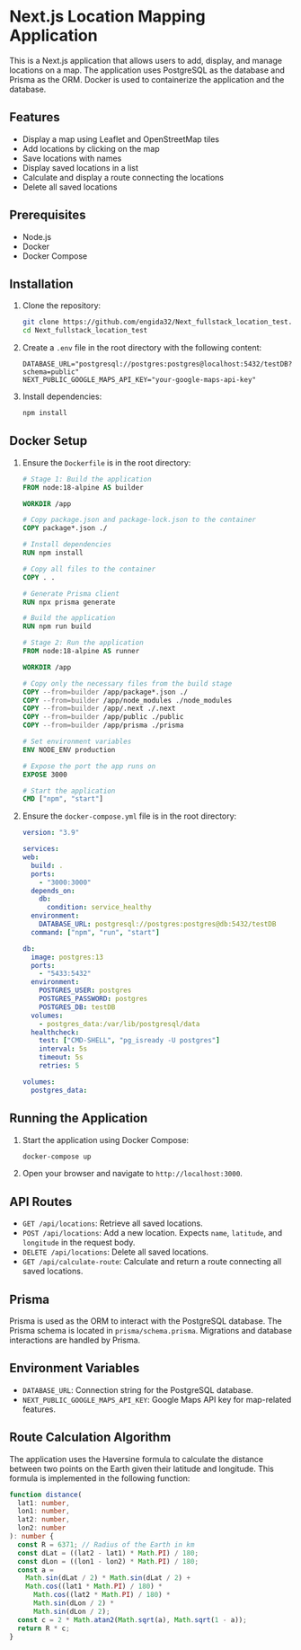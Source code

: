 # Next.js Location Mapping Application

This is a Next.js application that allows users to add, display, and manage locations on a map. The application uses PostgreSQL as the database and Prisma as the ORM. Docker is used to containerize the application and the database.

## Features

- Display a map using Leaflet and OpenStreetMap tiles
- Add locations by clicking on the map
- Save locations with names
- Display saved locations in a list
- Calculate and display a route connecting the locations
- Delete all saved locations

## Prerequisites

- Node.js
- Docker
- Docker Compose

## Installation

1. Clone the repository:

   ```bash
   git clone https://github.com/engida32/Next_fullstack_location_test.git
   cd Next_fullstack_location_test
   ```

2. Create a `.env` file in the root directory with the following content:

   ```dotenv
   DATABASE_URL="postgresql://postgres:postgres@localhost:5432/testDB?schema=public"
   NEXT_PUBLIC_GOOGLE_MAPS_API_KEY="your-google-maps-api-key"
   ```

3. Install dependencies:
   ```bash
   npm install
   ```

## Docker Setup

1. Ensure the `Dockerfile` is in the root directory:

   ```dockerfile
   # Stage 1: Build the application
   FROM node:18-alpine AS builder

   WORKDIR /app

   # Copy package.json and package-lock.json to the container
   COPY package*.json ./

   # Install dependencies
   RUN npm install

   # Copy all files to the container
   COPY . .

   # Generate Prisma client
   RUN npx prisma generate

   # Build the application
   RUN npm run build

   # Stage 2: Run the application
   FROM node:18-alpine AS runner

   WORKDIR /app

   # Copy only the necessary files from the build stage
   COPY --from=builder /app/package*.json ./
   COPY --from=builder /app/node_modules ./node_modules
   COPY --from=builder /app/.next ./.next
   COPY --from=builder /app/public ./public
   COPY --from=builder /app/prisma ./prisma

   # Set environment variables
   ENV NODE_ENV production

   # Expose the port the app runs on
   EXPOSE 3000

   # Start the application
   CMD ["npm", "start"]
   ```

2. Ensure the `docker-compose.yml` file is in the root directory:

   ```yaml
   version: "3.9"

   services:
   web:
     build: .
     ports:
       - "3000:3000"
     depends_on:
       db:
         condition: service_healthy
     environment:
       DATABASE_URL: postgresql://postgres:postgres@db:5432/testDB
     command: ["npm", "run", "start"]

   db:
     image: postgres:13
     ports:
       - "5433:5432"
     environment:
       POSTGRES_USER: postgres
       POSTGRES_PASSWORD: postgres
       POSTGRES_DB: testDB
     volumes:
       - postgres_data:/var/lib/postgresql/data
     healthcheck:
       test: ["CMD-SHELL", "pg_isready -U postgres"]
       interval: 5s
       timeout: 5s
       retries: 5

   volumes:
     postgres_data:
   ```

## Running the Application

1. Start the application using Docker Compose:

   ```bash
   docker-compose up
   ```

2. Open your browser and navigate to `http://localhost:3000`.

## API Routes

- `GET /api/locations`: Retrieve all saved locations.
- `POST /api/locations`: Add a new location. Expects `name`, `latitude`, and `longitude` in the request body.
- `DELETE /api/locations`: Delete all saved locations.
- `GET /api/calculate-route`: Calculate and return a route connecting all saved locations.

## Prisma

Prisma is used as the ORM to interact with the PostgreSQL database. The Prisma schema is located in `prisma/schema.prisma`. Migrations and database interactions are handled by Prisma.

## Environment Variables

- `DATABASE_URL`: Connection string for the PostgreSQL database.
- `NEXT_PUBLIC_GOOGLE_MAPS_API_KEY`: Google Maps API key for map-related features.

## Route Calculation Algorithm

The application uses the Haversine formula to calculate the distance between two points on the Earth given their latitude and longitude. This formula is implemented in the following function:

```typescript
function distance(
  lat1: number,
  lon1: number,
  lat2: number,
  lon2: number
): number {
  const R = 6371; // Radius of the Earth in km
  const dLat = ((lat2 - lat1) * Math.PI) / 180;
  const dLon = ((lon1 - lon2) * Math.PI) / 180;
  const a =
    Math.sin(dLat / 2) * Math.sin(dLat / 2) +
    Math.cos((lat1 * Math.PI) / 180) *
      Math.cos((lat2 * Math.PI) / 180) *
      Math.sin(dLon / 2) *
      Math.sin(dLon / 2);
  const c = 2 * Math.atan2(Math.sqrt(a), Math.sqrt(1 - a));
  return R * c;
}
```
